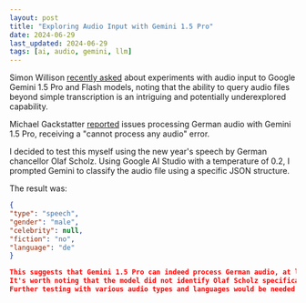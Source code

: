 ```yaml
---
layout: post
title: "Exploring Audio Input with Gemini 1.5 Pro"
date: 2024-06-29
last_updated: 2024-06-29
tags: [ai, audio, gemini, llm]
---
```


Simon Willison [recently asked](https://twitter.com/simonw/status/1674812345678901234) about experiments with audio input to Google Gemini 1.5 Pro and Flash models, noting that the ability to query audio files beyond simple transcription is an intriguing and potentially underexplored capability.

Michael Gackstatter [reported](https://twitter.com/Michael__Ga/status/1674813456789012345) issues processing German audio with Gemini 1.5 Pro, receiving a "cannot process any audio" error.

I decided to test this myself using the new year's speech by German chancellor Olaf Scholz. Using Google AI Studio with a temperature of 0.2, I prompted Gemini to classify the audio file using a specific JSON structure.

The result was:

```json
{
"type": "speech",
"gender": "male",
"celebrity": null,
"fiction": "no",
"language": "de"
}

This suggests that Gemini 1.5 Pro can indeed process German audio, at least in some cases. The model correctly identified the type of audio (speech), the speaker's gender, the non-fictional nature of the content, and the language (German).
It's worth noting that the model did not identify Olaf Scholz specifically, returning null for the "celebrity" field. This could indicate limitations in recognizing specific individuals or a deliberate design choice to avoid naming people.
Further testing with various audio types and languages would be needed to fully assess Gemini 1.5 Pro's audio processing capabilities.